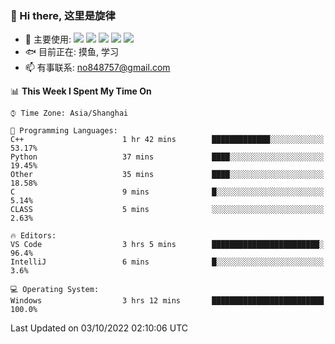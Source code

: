 ### 👋 Hi there, 这里是旋律
- 🔭 主要使用: 
![](https://img.shields.io/badge/-Python-3e74a2?style=flat-square&logo=Python&logoColor=fff)
![](https://img.shields.io/badge/-Java-007396?mstyle=flat-square&logo=Java&logoColor=fff)
![](https://img.shields.io/badge/-Node.js-339933?style=flat-square&logo=Node.js&logoColor=fff)
![](https://img.shields.io/badge/-PostgreSQL-4169e1?style=flat-square&logo=PostgreSQL&logoColor=fff)
![](https://img.shields.io/badge/-VSCode-007acc?style=flat-square&logo=Visual-Studio-Code&logoColor=fff)
- 🐟 目前正在: 摸鱼, 学习
- 📫 有事联系: no848757@gmail.com

<!--START_SECTION:waka-->
📊 **This Week I Spent My Time On** 

```text
⌚︎ Time Zone: Asia/Shanghai

💬 Programming Languages: 
C++                      1 hr 42 mins        █████████████░░░░░░░░░░░░   53.17% 
Python                   37 mins             ████░░░░░░░░░░░░░░░░░░░░░   19.45% 
Other                    35 mins             ████░░░░░░░░░░░░░░░░░░░░░   18.58% 
C                        9 mins              █░░░░░░░░░░░░░░░░░░░░░░░░   5.14% 
CLASS                    5 mins              ░░░░░░░░░░░░░░░░░░░░░░░░░   2.63%

🔥 Editors: 
VS Code                  3 hrs 5 mins        ████████████████████████░   96.4% 
IntelliJ                 6 mins              █░░░░░░░░░░░░░░░░░░░░░░░░   3.6%

💻 Operating System: 
Windows                  3 hrs 12 mins       █████████████████████████   100.0%

```


 Last Updated on 03/10/2022 02:10:06 UTC
<!--END_SECTION:waka-->
